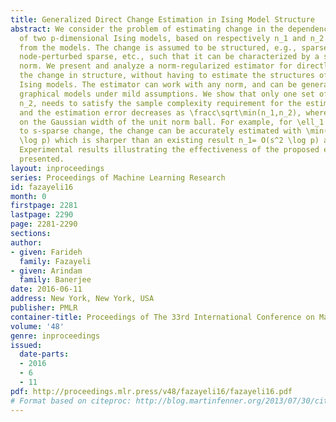 ```yaml
---
title: Generalized Direct Change Estimation in Ising Model Structure
abstract: We consider the problem of estimating change in the dependency structure
  of two p-dimensional Ising models, based on respectively n_1 and n_2 samples drawn
  from the models. The change is assumed to be structured, e.g., sparse, block sparse,
  node-perturbed sparse, etc., such that it can be characterized by a suitable (atomic)
  norm. We present and analyze a norm-regularized estimator for directly estimating
  the change in structure, without having to estimate the structures of the individual
  Ising models. The estimator can work with any norm, and can be generalized to other
  graphical models under mild assumptions. We show that only one set of samples, say
  n_2, needs to satisfy the sample complexity requirement for the estimator to work,
  and the estimation error decreases as \fracc\sqrt\min(n_1,n_2), where c depends
  on the Gaussian width of the unit norm ball. For example, for \ell_1 norm applied
  to s-sparse change, the change can be accurately estimated with \min(n_1,n_2)=O(s
  \log p) which is sharper than an existing result n_1= O(s^2 \log p) and n_2 = O(n_1^2).
  Experimental results illustrating the effectiveness of the proposed estimator are
  presented.
layout: inproceedings
series: Proceedings of Machine Learning Research
id: fazayeli16
month: 0
firstpage: 2281
lastpage: 2290
page: 2281-2290
sections: 
author:
- given: Farideh
  family: Fazayeli
- given: Arindam
  family: Banerjee
date: 2016-06-11
address: New York, New York, USA
publisher: PMLR
container-title: Proceedings of The 33rd International Conference on Machine Learning
volume: '48'
genre: inproceedings
issued:
  date-parts:
  - 2016
  - 6
  - 11
pdf: http://proceedings.mlr.press/v48/fazayeli16/fazayeli16.pdf
# Format based on citeproc: http://blog.martinfenner.org/2013/07/30/citeproc-yaml-for-bibliographies/
---
```

